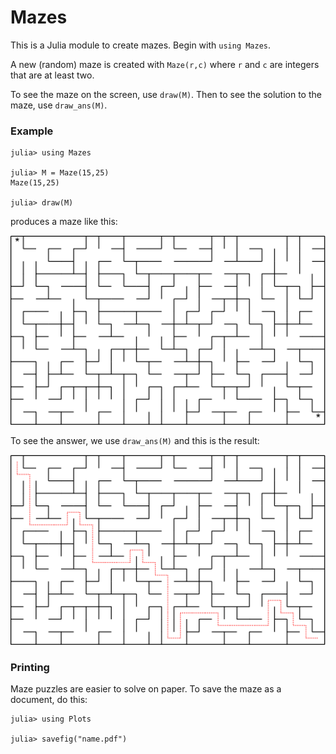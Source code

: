 # Mazes

This is a Julia module to create mazes. Begin with `using Mazes`.

A new (random) maze is created with `Maze(r,c)` where `r` and `c` are integers that
are at least two.

To see the maze on the screen, use `draw(M)`. Then to see the solution to the
maze, use `draw_ans(M)`.

### Example
```
julia> using Mazes

julia> M = Maze(15,25)
Maze(15,25)

julia> draw(M)
```
produces a maze like this:

![](./maze.png)

To see the answer, we use `draw_ans(M)` and this is the result:

![](./ans.png)


### Printing

Maze puzzles are easier to solve on paper. To save the maze as a document,
do this:
```
julia> using Plots

julia> savefig("name.pdf")
```
